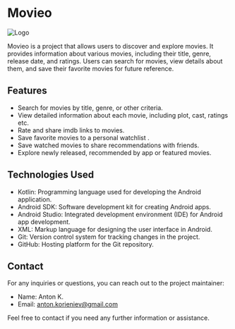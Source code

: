 # Movieo

![Logo]([https://pasteboard.co/VI7x7rjEznrP.png](https://pasteboard.co/oODX2Hm8Rj27.jpg))

Movieo is a project that allows users to discover and explore movies. It provides information about various movies, including their title, genre, release date, and ratings. Users can search for movies, view details about them, and save their favorite movies for future reference.

## Features

- Search for movies by title, genre, or other criteria.
- View detailed information about each movie, including plot, cast, ratings etc.
- Rate and share imdb links to movies.
- Save favorite movies to a personal watchlist .
- Save watched movies to share recommendations with friends.
- Explore newly released, recommended by app or featured movies.


## Technologies Used

- Kotlin: Programming language used for developing the Android application.
- Android SDK: Software development kit for creating Android apps.
- Android Studio: Integrated development environment (IDE) for Android app development.
- XML: Markup language for designing the user interface in Android.
- Git: Version control system for tracking changes in the project.
- GitHub: Hosting platform for the Git repository.


## Contact

For any inquiries or questions, you can reach out to the project maintainer:

- Name: Anton K.
- Email: anton.korieniev@gmail.com


Feel free to contact if you need any further information or assistance.

